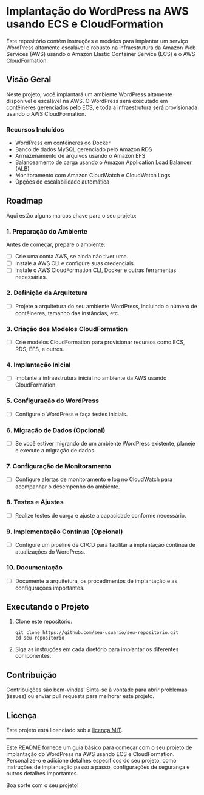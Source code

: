 
# Implantação do WordPress na AWS usando ECS e CloudFormation

Este repositório contém instruções e modelos para implantar um serviço WordPress altamente escalável e robusto na infraestrutura da Amazon Web Services (AWS) usando o Amazon Elastic Container Service (ECS) e o AWS CloudFormation.

## Visão Geral

Neste projeto, você implantará um ambiente WordPress altamente disponível e escalável na AWS. O WordPress será executado em contêineres gerenciados pelo ECS, e toda a infraestrutura será provisionada usando o AWS CloudFormation.

### Recursos Incluídos

- WordPress em contêineres do Docker
- Banco de dados MySQL gerenciado pelo Amazon RDS
- Armazenamento de arquivos usando o Amazon EFS
- Balanceamento de carga usando o Amazon Application Load Balancer (ALB)
- Monitoramento com Amazon CloudWatch e CloudWatch Logs
- Opções de escalabilidade automática

## Roadmap

Aqui estão alguns marcos chave para o seu projeto:

### 1. Preparação do Ambiente

Antes de começar, prepare o ambiente:

- [ ] Crie uma conta AWS, se ainda não tiver uma.
- [ ] Instale a AWS CLI e configure suas credenciais.
- [ ] Instale o AWS CloudFormation CLI, Docker e outras ferramentas necessárias.

### 2. Definição da Arquitetura

- [ ] Projete a arquitetura do seu ambiente WordPress, incluindo o número de contêineres, tamanho das instâncias, etc.

### 3. Criação dos Modelos CloudFormation

- [ ] Crie modelos CloudFormation para provisionar recursos como ECS, RDS, EFS, e outros.

### 4. Implantação Inicial

- [ ] Implante a infraestrutura inicial no ambiente da AWS usando CloudFormation.

### 5. Configuração do WordPress

- [ ] Configure o WordPress e faça testes iniciais.

### 6. Migração de Dados (Opcional)

- [ ] Se você estiver migrando de um ambiente WordPress existente, planeje e execute a migração de dados.

### 7. Configuração de Monitoramento

- [ ] Configure alertas de monitoramento e log no CloudWatch para acompanhar o desempenho do ambiente.

### 8. Testes e Ajustes

- [ ] Realize testes de carga e ajuste a capacidade conforme necessário.

### 9. Implementação Contínua (Opcional)

- [ ] Configure um pipeline de CI/CD para facilitar a implantação contínua de atualizações do WordPress.

### 10. Documentação

- [ ] Documente a arquitetura, os procedimentos de implantação e as configurações importantes.

## Executando o Projeto

1. Clone este repositório:

   ```shell
   git clone https://github.com/seu-usuario/seu-repositorio.git
   cd seu-repositorio
   ```

2. Siga as instruções em cada diretório para implantar os diferentes componentes.

## Contribuição

Contribuições são bem-vindas! Sinta-se à vontade para abrir problemas (issues) ou enviar pull requests para melhorar este projeto.

## Licença

Este projeto está licenciado sob a [licença MIT](LICENSE).

---

Este README fornece um guia básico para começar com o seu projeto de implantação do WordPress na AWS usando ECS e CloudFormation. Personalize-o e adicione detalhes específicos do seu projeto, como instruções de implantação passo a passo, configurações de segurança e outros detalhes importantes.

Boa sorte com o seu projeto!

